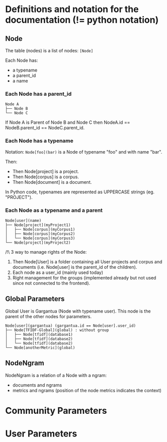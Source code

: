 
# Definitions and notation for the documentation (!= python notation)

## Node

The table (nodes) is a list of nodes: `[Node]`

Each Node has:

- a typename
- a parent_id
- a name


### Each Node has a parent_id

    Node A
    ├── Node B
    └── Node C

If Node A is Parent of Node B and Node C
then NodeA.id == NodeB.parent_id == NodeC.parent_id.

### Each Node has a typename

Notation: `Node[foo](bar)` is a Node of typename "foo" and with name "bar".

Then:

- Then Node[project] is a project.
- Then Node[corpus] is a corpus.
- Then Node[document] is a document.

In Python code, typenames are represented as UPPERCASE strings (eg. "PROJECT").


### Each Node as a typename and a parent

    Node[user](name)
    ├── Node[project](myProject1)
    │   ├── Node[corpus](myCorpus1)
    │   ├── Node[corpus](myCorpus2)
    │   └── Node[corpus](myCorpus3)
    └── Node[project](myProject2)

/!\\ 3 way to manage rights of the Node:

1. Then Node[User] is a folder containing all User projects and corpus and
   documents (i.e. Node[user] is the parent_id of the children).
2. Each node as a user_id (mainly used today)
3. Right management for the groups (implemented already but not
   used since not connected to the frontend).


## Global Parameters

Global User is Gargantua (Node with typename user).
This node is the parent of the other nodes for parameters.

    Node[user](gargantua) (gargantua.id == Node[user].user_id)
    ├── Node[TFIDF-Global](global) : without group
    │   ├── Node[tfidf](database1)
    │   ├── Node[tfidf](database2)
    │   └── Node[tfidf](database2)
    └── Node[anotherMetric](global)



[//]: # (Are there any plans to add user wide or project wide parameters or metrics?  For example TFIDF nodes related to a normal user -- ie. not Gargantua?)


[//]: # (What is the purpose of the 3 child nodes of Node[TFIDF-Global]?  Are they TFIDF metrics related to databases 1, 2 and 3? If so, shouldn't they be children of related CORPUS nodes?)


## NodeNgram

NodeNgram is a relation of a Node with a ngram:

- documents and ngrams
- metrics  and ngrams (position of the node metrics indicates the
  context)




# Community Parameters


# User Parameters



